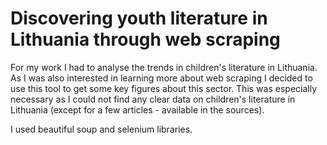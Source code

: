 # Discovering youth literature in Lithuania through web scraping

For my work I had to analyse the trends in children's literature in Lithuania. As I was also interested in learning more about web scraping 
I decided to use this tool to get some key figures about this sector. This was especially necessary as I could not find any clear data on children's 
literature in Lithuania (except for a few articles - available in the sources).

I used beautiful soup and selenium libraries. 
